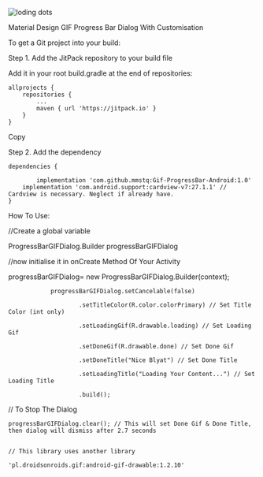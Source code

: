 
      
![loding dots](https://user-images.githubusercontent.com/39179965/46574522-38e26680-c9c2-11e8-8b7a-6680a3d346f8.gif)


Material Design GIF Progress Bar Dialog With Customisation

To get a Git project into your build:

Step 1. Add the JitPack repository to your build file


Add it in your root build.gradle at the end of repositories:

	allprojects {
		repositories {
			...
			maven { url 'https://jitpack.io' }
		}
	}
Copy

Step 2. Add the dependency

	dependencies {
                
	        implementation 'com.github.mmstq:Gif-ProgressBar-Android:1.0'
		implementation 'com.android.support:cardview-v7:27.1.1' // Cardview is necessary. Neglect if already have.
	}

How To Use:

//Create a global variable

ProgressBarGIFDialog.Builder progressBarGIFDialog

//now initialise it in onCreate Method Of Your Activity

progressBarGIFDialog= new ProgressBarGIFDialog.Builder(context);

                progressBarGIFDialog.setCancelable(false) 
			
                        .setTitleColor(R.color.colorPrimary) // Set Title Color (int only)
			
                        .setLoadingGif(R.drawable.loading) // Set Loading Gif 
			
                        .setDoneGif(R.drawable.done) // Set Done Gif
			
                        .setDoneTitle("Nice Blyat") // Set Done Title
			
                        .setLoadingTitle("Loading Your Content...") // Set Loading Title
			
                        .build();
           
// To Stop The Dialog 

    progressBarGIFDialog.clear(); // This will set Done Gif & Done Title, then dialog will dismiss after 2.7 seconds
    
    
    // This library uses another library  
    
    'pl.droidsonroids.gif:android-gif-drawable:1.2.10'
    

